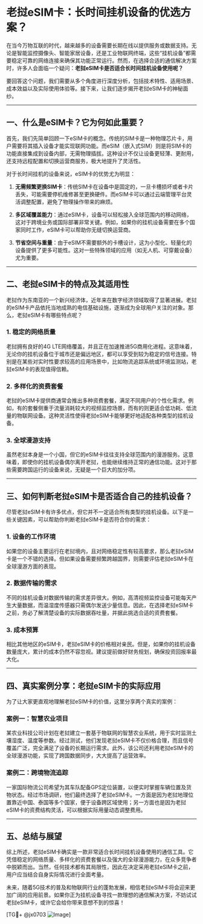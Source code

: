 # 老挝eSIM卡：长时间挂机设备的优选方案？

在当今万物互联的时代，越来越多的设备需要长期在线以提供服务或数据支持。无论是智能监控摄像头、智能家居设备，还是工业物联网终端，这些“挂机设备”都需要稳定可靠的网络连接来确保其功能正常运行。然而，在选择合适的通信解决方案时，许多人会面临一个疑问：**老挝eSIM卡是否适合长时间挂机设备使用呢？**

要回答这个问题，我们需要从多个角度进行深度分析，包括技术特性、适用场景、成本效益以及实际使用体验等。接下来，让我们逐步揭开老挝eSIM卡的神秘面纱。

---

## 一、什么是eSIM卡？它为何如此重要？

首先，我们先简单回顾一下eSIM卡的概念。传统的SIM卡是一种物理芯片卡，用户需要将其插入设备才能实现联网功能。而eSIM（嵌入式SIM）则是将SIM卡的功能直接集成到设备内部，无需物理插拔。这种设计不仅让设备更轻薄、更耐用，还支持远程配置和切换运营商服务，极大地提升了灵活性。

对于长时间挂机的设备来说，eSIM卡的优势尤为明显：

1. **无需频繁更换SIM卡**：传统SIM卡在设备中是固定的，一旦卡槽损坏或者卡片丢失，可能需要停机维修甚至更换硬件。而eSIM卡可以通过云端管理平台灵活调整配置，避免了物理操作带来的麻烦。
   
2. **多区域覆盖能力**：通过eSIM卡，设备可以轻松接入全球范围内的移动网络，这对于跨境业务或国际部署非常关键。例如，如果你的挂机设备需要在多个国家同时工作，eSIM卡可以帮助你无缝切换运营商。

3. **节省空间与重量**：由于eSIM不需要额外的卡槽设计，这为小型化、轻量化的设备提供了更多可能性。这对一些特殊领域的应用（如无人机、可穿戴设备）尤为重要。

---

## 二、老挝eSIM卡的特点及其适用性

老挝作为东南亚的一个新兴经济体，近年来在数字经济领域取得了显著进展。老挝的eSIM卡产品依托当地成熟的电信基础设施，逐渐成为全球用户关注的对象。那么，老挝eSIM卡有哪些特点呢？

### 1. 稳定的网络质量
老挝拥有良好的4G LTE网络覆盖，并且正在加速推进5G商用化进程。这意味着，无论你的挂机设备位于城市还是偏远地区，都可以享受到较为稳定的信号连接。特别是在某些对实时性要求较高的应用场景中，比如物流追踪系统或环境监测站，老挝eSIM卡的表现值得信赖。

### 2. 多样化的资费套餐
老挝的eSIM卡提供商通常会推出多种资费套餐，满足不同用户的个性化需求。例如，有的套餐侧重于流量消耗较大的视频监控场景，而有的则更适合低功耗、低流量的物联网设备。这种灵活性使得老挝eSIM卡能够更好地适配各种类型的挂机设备。

### 3. 全球漫游支持
虽然老挝本身是一个小国，但它的eSIM卡往往支持全球范围内的漫游服务。这意味着，即使你的挂机设备偶尔离开老挝，也能继续维持正常的通信功能。这对于那些需要跨国运行的设备来说，无疑是一个巨大的加分项。

---

## 三、如何判断老挝eSIM卡是否适合自己的挂机设备？

尽管老挝eSIM卡有许多优点，但它并不一定适合所有类型的挂机设备。以下是一些关键因素，可以帮助你判断老挝eSIM卡是否符合你的需求：

### 1. 设备的工作环境
如果您的设备主要运行在老挝境内，且对网络稳定性有较高要求，那么老挝eSIM卡是一个不错的选择。但如果设备需要频繁跨越国界，则需要评估老挝eSIM卡在全球漫游方面的表现。

### 2. 数据传输的需求
不同的挂机设备对数据传输的需求差异很大。例如，高清视频监控设备可能每天产生大量数据，而温湿度传感器只需偶尔发送少量信息。因此，在选择老挝eSIM卡之前，务必了解清楚设备的实际数据吞吐量，并据此挑选合适的资费套餐。

### 3. 成本预算
相比其他地区的eSIM卡，老挝eSIM卡的价格相对亲民。但是，如果你的挂机设备数量庞大，累计的成本仍然不容忽视。建议提前做好财务规划，确保投资回报率最大化。

---

## 四、真实案例分享：老挝eSIM卡的实际应用

为了让大家更直观地理解老挝eSIM卡的价值，这里分享两个真实的案例：

### 案例一：智慧农业项目
某农业科技公司计划在老挝建立一套基于物联网的智慧农业系统，用于实时监测土壤湿度、温度等参数。经过测试，他们发现老挝eSIM卡不仅价格合理，而且信号覆盖广泛，完全满足了设备的长期运行需求。此外，该公司还利用老挝eSIM卡的全球漫游功能，实现了跨国数据同步，大大提高了运营效率。

### 案例二：跨境物流追踪
一家国际物流公司希望为其车队配备GPS定位装置，以便实时掌握车辆位置及货物状态。经过市场调研，他们最终选择了老挝eSIM卡。一方面是因为老挝地理位置靠近中国、泰国等多个国家，便于设备跨区域使用；另一方面也是因为老挝eSIM卡的资费结构灵活，可以根据实际用量动态调整费用。

---

## 五、总结与展望

综上所述，老挝eSIM卡确实是一款非常适合长时间挂机设备使用的通信工具。它凭借稳定的网络质量、多样化的资费套餐以及强大的全球漫游能力，在众多竞争者中脱颖而出。当然，任何技术都有其局限性，因此在决定采用老挝eSIM卡之前，用户应当结合自身实际情况进行全面考量。

未来，随着5G技术的普及和物联网行业的蓬勃发展，相信老挝eSIM卡将会迎来更加广阔的应用前景。如果你正为挂机设备寻找一款理想的通信解决方案，不妨试试老挝eSIM卡，或许它会给你带来意想不到的惊喜！

[TG💪+ @jx0703 ![Image](https://github.com/user-attachments/assets/dbca1d08-cadb-493c-b0ec-ad6f7a83f270)]